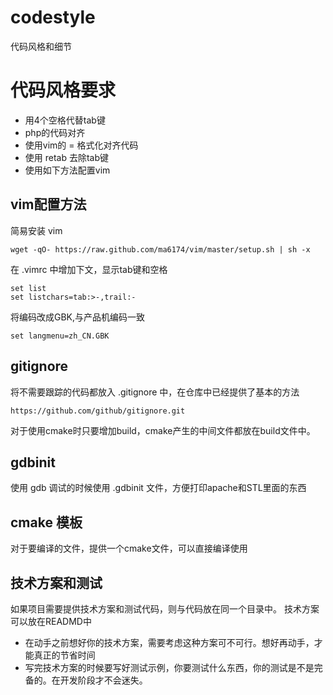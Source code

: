 # codestyle
代码风格和细节


# 代码风格要求
- 用4个空格代替tab键
- php的代码对齐
- 使用vim的 = 格式化对齐代码
- 使用 retab 去除tab键
- 使用如下方法配置vim


## vim配置方法

简易安装 vim 

```
wget -qO- https://raw.github.com/ma6174/vim/master/setup.sh | sh -x
```

在 .vimrc 中增加下文，显示tab键和空格
```
set list
set listchars=tab:>-,trail:-
```

将编码改成GBK,与产品机编码一致
```
set langmenu=zh_CN.GBK
```

## gitignore

将不需要跟踪的代码都放入 .gitignore 中，在仓库中已经提供了基本的方法
```
https://github.com/github/gitignore.git
```
对于使用cmake时只要增加build，cmake产生的中间文件都放在build文件中。

## gdbinit

使用 gdb 调试的时候使用 .gdbinit 文件，方便打印apache和STL里面的东西

## cmake 模板

对于要编译的文件，提供一个cmake文件，可以直接编译使用


## 技术方案和测试

如果项目需要提供技术方案和测试代码，则与代码放在同一个目录中。
技术方案可以放在READMD中

- 在动手之前想好你的技术方案，需要考虑这种方案可不可行。想好再动手，才能真正的节省时间
- 写完技术方案的时候要写好测试示例，你要测试什么东西，你的测试是不是完备的。在开发阶段才不会迷失。


